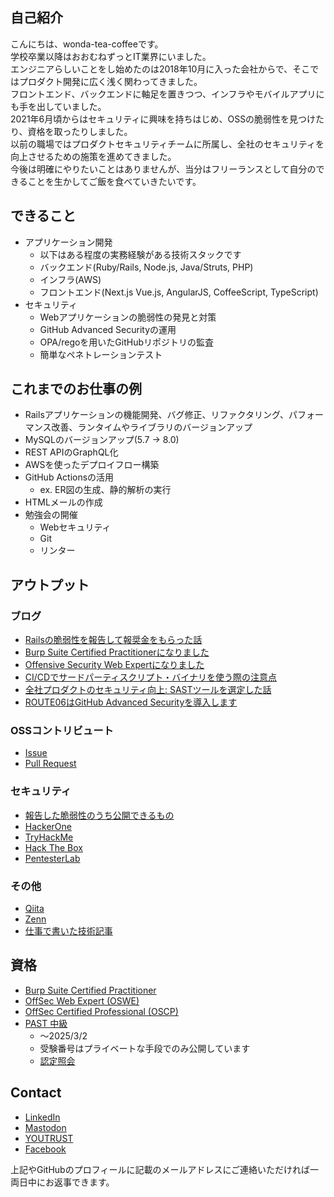 <!--
## お仕事募集中です

- フルリモート
- 業務委託
  - 正社員で働く予定はありません
- 週5日
- 平日夜間および土日祝日の勤務ができること
- 水曜日の日中は稼働できません
-->

## 自己紹介

こんにちは、wonda-tea-coffeeです。  
学校卒業以降はおおむねずっとIT業界にいました。  
エンジニアらしいことをし始めたのは2018年10月に入った会社からで、そこではプロダクト開発に広く浅く関わってきました。  
フロントエンド、バックエンドに軸足を置きつつ、インフラやモバイルアプリにも手を出していました。  
2021年6月頃からはセキュリティに興味を持ちはじめ、OSSの脆弱性を見つけたり、資格を取ったりしました。  
以前の職場ではプロダクトセキュリティチームに所属し、全社のセキュリティを向上させるための施策を進めてきました。  
今後は明確にやりたいことはありませんが、当分はフリーランスとして自分のできることを生かしてご飯を食べていきたいです。

## できること


- アプリケーション開発
  - 以下はある程度の実務経験がある技術スタックです
  - バックエンド(Ruby/Rails, Node.js, Java/Struts, PHP)
  - インフラ(AWS)
  - フロントエンド(Next.js Vue.js, AngularJS, CoffeeScript, TypeScript)
- セキュリティ
  - Webアプリケーションの脆弱性の発見と対策
  - GitHub Advanced Securityの運用
  - OPA/regoを用いたGitHubリポジトリの監査
  - 簡単なペネトレーションテスト

## これまでのお仕事の例

- Railsアプリケーションの機能開発、バグ修正、リファクタリング、パフォーマンス改善、ランタイムやライブラリのバージョンアップ
- MySQLのバージョンアップ(5.7 -> 8.0)
- REST APIのGraphQL化
- AWSを使ったデプロイフロー構築
- GitHub Actionsの活用
  - ex. ER図の生成、静的解析の実行
- HTMLメールの作成
- 勉強会の開催
  - Webセキュリティ
  - Git
  - リンター

## アウトプット

### ブログ

- [Railsの脆弱性を報告して報奨金をもらった話](https://engineer.crowdworks.jp/entry/2021/07/09/120154)
- [Burp Suite Certified Practitionerになりました](https://tech.andpad.co.jp/entry/2022/09/15/100000)
- [Offensive Security Web Expertになりました](https://tech.andpad.co.jp/entry/2022/11/18/100000)
- [CI/CDでサードパーティスクリプト・バイナリを使う際の注意点](https://tech.route06.co.jp/entry/2023/08/23/082500)
- [全社プロダクトのセキュリティ向上: SASTツールを選定した話](https://tech.route06.co.jp/entry/2023/08/28/095744)
- [ROUTE06はGitHub Advanced Securityを導入します](https://tech.route06.co.jp/entry/2023/09/06/095936)

### OSSコントリビュート

- [Issue](https://github.com/issues?page=1&q=is%3Apr+author%3Awonda-tea-coffee)
- [Pull Request](https://github.com/pulls?page=1&q=is%3Apr+author%3Awonda-tea-coffee)

### セキュリティ

- [報告した脆弱性のうち公開できるもの](https://gist.github.com/wonda-tea-coffee/11581b0fbb5378b030861665bb22d432)
- [HackerOne](https://hackerone.com/wonda_tea_coffee?type=user)
- [TryHackMe](https://tryhackme.com/p/peatpadded15)
- [Hack The Box](https://app.hackthebox.com/profile/1198809)
- [PentesterLab](https://pentesterlab.com/profile/wonda_tea_coffee)

### その他

- [Qiita](https://qiita.com/wonda-tea-coffee)
- [Zenn](https://zenn.dev/wonda_t_coffee) 
- [仕事で書いた技術記事](https://github.com/wonda-tea-coffee/articles)

## 資格

- [Burp Suite Certified Practitioner](https://portswigger.net/web-security/e/c/acd37ec7ba7033b8)
- [OffSec Web Expert (OSWE)](https://www.credential.net/58db756e-f85b-4b65-9eb4-6f7f1b97c013#gs.2yh4s7)
- [OffSec Certified Professional (OSCP)](https://www.credential.net/8ed647ad-ff5f-4e47-95d7-73a047f17de2)
- [PAST 中級](https://past.atcoder.jp/)
  - ～2025/3/2
  - 受験番号はプライベートな手段でのみ公開しています
  - [認定照会](https://past.atcoder.jp/verify_certificate)

## Contact

- [LinkedIn](https://www.linkedin.com/feed/)
- [Mastodon](https://mstdn.love/@wonda_tea_coffee)
- [YOUTRUST](https://youtrust.jp/users/21ebd227a1ccdf64eb1615466e5fd7a8)
- [Facebook](https://www.facebook.com/p/%E7%9F%B3%E5%B7%9D%E5%8A%9B%E5%A4%AA-61554873706861/)

上記やGitHubのプロフィールに記載のメールアドレスにご連絡いただければ一両日中にお返事できます。
